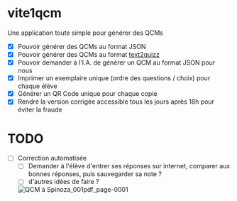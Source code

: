 # vite1qcm
Une application toute simple pour générer des QCMs

- [x] Pouvoir générer des QCMs au format JSON
- [x] Pouvoir générer des QCMs au format [text2quizz](https://text2quiz.vercel.app/)
- [x] Pouvoir demander à l'I.A. de générer un QCM au format JSON pour nous
- [x] Imprimer un exemplaire unique (ordre des questions / choix) pour chaque élève
- [x] Générer un QR Code unique pour chaque copie
- [x] Rendre la version corrigée accessible tous les jours après 18h pour éviter la fraude

# TODO 
- [ ] Correction automatisée
    - [ ] Demander à l'élève d'entrer ses réponses sur internet, comparer aux bonnes réponses, puis sauvegarder sa note ?
    - [ ] d'autres idées de faire ? 

    ![QCM à Spinoza_001pdf_page-0001](https://github.com/user-attachments/assets/4ca27d5f-d49f-4c4e-9ff3-b26f7834382d)
